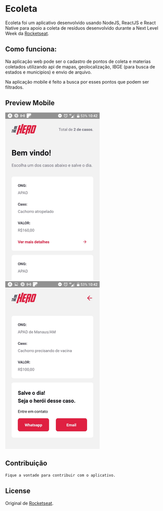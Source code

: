 # Ecoleta
Ecoleta foi um aplicativo desenvolvido usando NodeJS, ReactJS e React Native para apoio a coleta de resíduos desenvolvido durante a Next Level Week da [Rocketseat](https://Rocketseat.com.br).

## Como funciona:

Na aplicação web pode ser o cadastro de pontos de coleta e materias coletados utilizando api de mapas, geolocalização, IBGE (para busca de estados e municipios) e envio de arquivo.

Na aplicação mobile é feito a busca por esses pontos que podem ser filtrados.

## Preview Mobile

<img src="https://github.com/bruiglesias/Be-The-Hero/blob/master/images/preview01.jpeg" width="300"/> <img src="https://github.com/bruiglesias/Be-The-Hero/blob/master/images/preview02.jpeg" width="300"/>


## Contribuição
```bash
Fique a vontade para contribuir com o aplicativo.
```

## License
Original de [Rocketseat](https://Rocketseat.com.br). 
